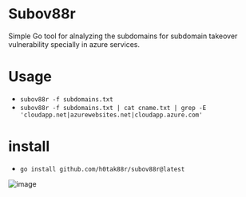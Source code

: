 # Subov88r
Simple Go tool for alnalyzing the subdomains for subdomain takeover vulnerability specially in azure services.  
# Usage
- `subov88r -f subdomains.txt`
- `subov88r -f subdomains.txt | cat cname.txt | grep -E 'cloudapp.net|azurewebsites.net|cloudapp.azure.com'`
# install 
- `go install github.com/h0tak88r/subov88r@latest`

![image](https://github.com/h0tak88r/subOv88r/assets/108616378/5bdaaf2d-ed34-40f4-91cc-67da4a088519)
